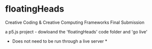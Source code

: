 # floatingHeads
Creative Coding &amp; Creative Computing Frameworks Final Submission

a p5.js project - dowloand the 'floatingHeads' code folder and 'go live'
* Does not need to be run through a live server *
